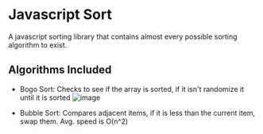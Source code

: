 # Javascript Sort

A javascript sorting library that contains almost every possible sorting algorithm to exist.


## Algorithms Included

- Bogo Sort: Checks to see if the array is sorted, if it isn't randomize it until it is sorted ![image](https://github.com/a-riceeater/js-sort/assets/46640763/7717bb1f-7b61-4e45-b11c-08c2467d15cb)

- Bubble Sort: Compares adjacent items, if it is less than the current item, swap them. Avg. speed is O(n^2)
